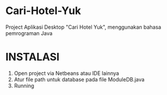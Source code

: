 # Cari-Hotel-Yuk
Project Aplikasi Desktop "Cari Hotel Yuk", menggunakan bahasa pemrograman Java


# INSTALASI
1. Open project via Netbeans atau IDE lainnya
2. Atur file path untuk database pada file ModuleDB.java 
3. Running

